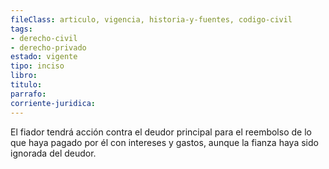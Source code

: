 ```yaml
---
fileClass: articulo, vigencia, historia-y-fuentes, codigo-civil
tags:
- derecho-civil
- derecho-privado
estado: vigente
tipo: inciso
libro:
titulo:
parrafo:
corriente-juridica:
---
```

El fiador tendrá acción contra el deudor principal para el reembolso de lo que haya pagado por él con intereses y gastos, aunque la fianza haya sido ignorada del deudor.